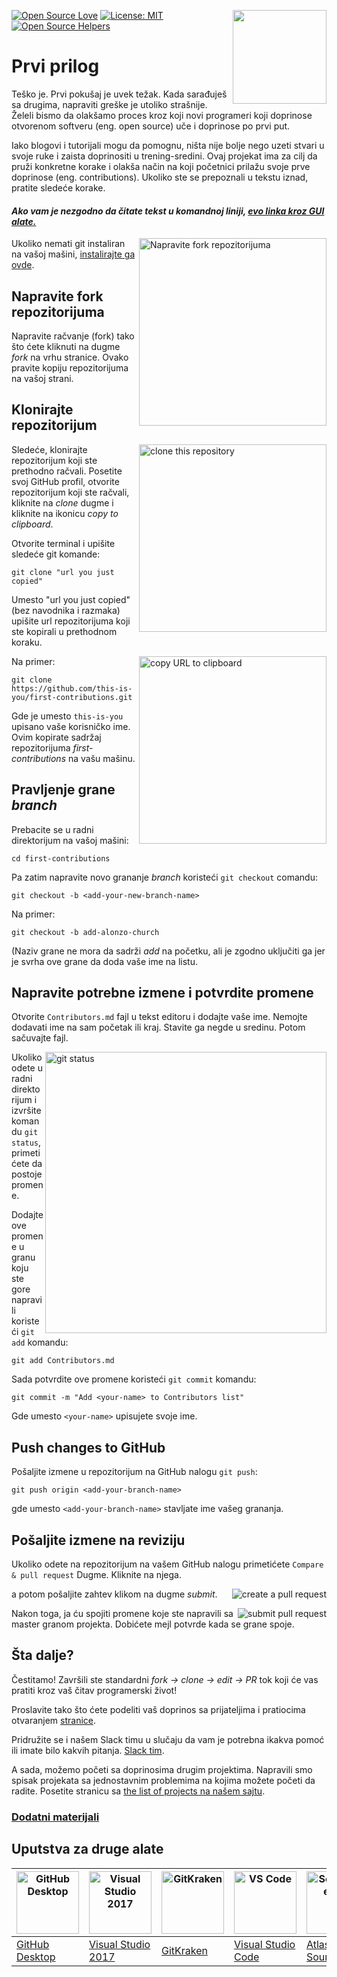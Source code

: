 [![Open Source Love](https://badges.frapsoft.com/os/v1/open-source.svg?v=103)](https://github.com/ellerbrock/open-source-badges/)
[<img align="right" width="150" src="https://firstcontributions.github.io/assets/Readme/join-slack-team.png">](https://join.slack.com/t/firstcontributors/shared_invite/zt-1hg51qkgm-Xc7HxhsiPYNN3ofX2_I8FA)
[![License: MIT](https://img.shields.io/badge/License-MIT-green.svg)](https://opensource.org/licenses/MIT)
[![Open Source Helpers](https://www.codetriage.com/roshanjossey/first-contributions/badges/users.svg)](https://www.codetriage.com/roshanjossey/first-contributions)


# Prvi prilog

Teško je. Prvi pokušaj je uvek težak. Kada sarađuješ sa drugima, napraviti greške je utoliko strašnije. Želeli bismo da olakšamo proces kroz koji novi programeri koji doprinose otvorenom softveru (eng. open source) uče i doprinose po prvi put.

Iako blogovi i tutorijali mogu da pomognu, ništa nije bolje nego uzeti stvari u svoje ruke i zaista doprinositi u trening-sredini. Ovaj projekat ima za cilj da pruži konkretne korake i olakša način na koji početnici prilažu svoje prve doprinose (eng. contributions). Ukoliko ste se prepoznali u tekstu iznad, pratite sledeće korake.


#### *Ako vam je nezgodno da čitate tekst u komandnoj liniji, [evo linka kroz GUI alate.](#Uputstva-za-druge-alate)*

<img align="right" width="300" src="https://firstcontributions.github.io/assets/Readme/fork.png" alt="Napravite fork repozitorijuma" />

Ukoliko nemati git instaliran na vašoj mašini, [instalirajte ga ovde]( https://help.github.com/articles/set-up-git/).

## Napravite fork repozitorijuma

Napravite račvanje (fork) tako što ćete kliknuti na dugme *fork* na vrhu stranice. Ovako pravite kopiju repozitorijuma na vašoj strani.

## Klonirajte repozitorijum

<img align="right" width="300" src="https://firstcontributions.github.io/assets/Readme/clone.png" alt="clone this repository" />

Sledeće, klonirajte repozitorijum koji ste prethodno račvali. Posetite svoj GitHub profil, otvorite repozitorijum koji ste račvali, kliknite na *clone* dugme i kliknite na ikonicu *copy to clipboard*.

Otvorite terminal i upišite sledeće git komande:

```
git clone "url you just copied"
```
Umesto "url you just copied" (bez navodnika i razmaka) upišite url repozitorijuma koji ste kopirali u prethodnom koraku.

<img align="right" width="300" src="https://firstcontributions.github.io/assets/Readme/copy-to-clipboard.png" alt="copy URL to clipboard" />

Na primer:
```
git clone https://github.com/this-is-you/first-contributions.git
```
Gde je umesto `this-is-you` upisano vaše korisničko ime. Ovim kopirate sadržaj repozitorijuma *first-contributions* na vašu mašinu.

## Pravljenje grane *branch*

Prebacite se u radni direktorijum na vašoj mašini:
```
cd first-contributions
```
Pa zatim napravite novo grananje *branch* koristeći `git checkout` comandu:
```
git checkout -b <add-your-new-branch-name>
```

Na primer:
```
git checkout -b add-alonzo-church
```
(Naziv grane ne mora da sadrži *add* na početku, ali je zgodno uključiti ga jer je svrha ove grane da doda vaše ime na listu.

## Napravite potrebne izmene i potvrdite promene

Otvorite `Contributors.md` fajl u tekst editoru i dodajte vaše ime. Nemojte dodavati ime na sam početak ili kraj. Stavite ga negde u sredinu. Potom sačuvajte fajl.

<img align="right" width="450" src="https://firstcontributions.github.io/assets/Readme/git-status.png" alt="git status" />

Ukoliko odete u radni direktorijum i izvršite komandu `git status`,primetićete da postoje promene.

Dodajte ove promene u granu koju ste gore napravili koristeći `git add` komandu:

```
git add Contributors.md
```

Sada potvrdite ove promene koristeći `git commit` komandu:
```
git commit -m "Add <your-name> to Contributors list"
```
Gde umesto `<your-name>` upisujete svoje ime.

## Push changes to GitHub

Pošaljite izmene u repozitorijum na GitHub nalogu `git push`:
```
git push origin <add-your-branch-name>
```
gde umesto `<add-your-branch-name>` stavljate ime vašeg grananja.

## Pošaljite izmene na reviziju

Ukoliko odete na repozitorijum na vašem GitHub nalogu primetićete `Compare & pull request` Dugme. Kliknite na njega.

<img style="float: right;" src="https://firstcontributions.github.io/assets/Readme/compare-and-pull.png" alt="create a pull request" />

a potom pošaljite zahtev klikom na dugme *submit*.

<img style="float: right;" src="https://firstcontributions.github.io/assets/Readme/submit-pull-request.png" alt="submit pull request" />

Nakon toga, ja ću spojiti promene koje ste napravili sa master granom projekta. Dobićete mejl potvrde kada se grane spoje.

## Šta dalje?

Čestitamo!  Završili ste standardni _fork -> clone -> edit -> PR_ tok koji će vas pratiti kroz vaš čitav programerski život!

Proslavite tako što ćete podeliti vaš doprinos sa prijateljima i pratiocima otvaranjem [stranice](https://firstcontributions.github.io/#social-share).

Pridružite se i našem Slack timu u slučaju da vam je potrebna ikakva pomoć ili imate bilo kakvih pitanja. [Slack tim](https://join.slack.com/t/firstcontributors/shared_invite/zt-1hg51qkgm-Xc7HxhsiPYNN3ofX2_I8FA).

A sada, možemo početi sa doprinosima drugim projektima. Napravili smo spisak projekata sa jednostavnim problemima na kojima možete početi da radite. Posetite stranicu sa [the list of projects na našem sajtu](https://firstcontributions.github.io/#project-list).

### [Dodatni materijali](../additional-material/git_workflow_scenarios/additional-material.md)

## Uputstva za druge alate

|<a href="../github-desktop-tutorial.md"><img alt="GitHub Desktop" src="https://desktop.github.com/images/desktop-icon.svg" width="100"></a>|<a href="../github-windows-vs2017-tutorial.md"><img alt="Visual Studio 2017" src="https://upload.wikimedia.org/wikipedia/commons/c/cd/Visual_Studio_2017_Logo.svg" width="100"></a>|<a href="../gitkraken-tutorial.md"><img alt="GitKraken" src="https://firstcontributions.github.io/assets/Readme/assets/gk-icon.png" width="100"></a>|<a href="../github-windows-vs-code-tutorial.md"><img alt="VS Code" src="https://upload.wikimedia.org/wikipedia/commons/2/2d/Visual_Studio_Code_1.18_icon.svg" width=100></a>|<a href="sourcetree-macos-tutorial.md"><img alt="Sourcetree App" src="https://wac-cdn.atlassian.com/dam/jcr:81b15cde-be2e-4f4a-8af7-9436f4a1b431/Sourcetree-icon-blue.svg" width=100></a>|
|---|---|---|---|---|
|[GitHub Desktop](../gui-tool-tutorials/github-desktop-tutorial.md)|[Visual Studio 2017](../gui-tool-tutorials/github-windows-vs2017-tutorial.md)|[GitKraken](../gui-tool-tutorials/gitkraken-tutorial.md)|[Visual Studio Code](../gui-tool-tutorials/github-windows-vs-code-tutorial.md)|[Atlassian Sourcetree](../gui-tool-tutorials/sourcetree-macos-tutorial.md)|
